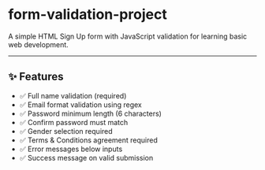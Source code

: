 # form-validation-project
A simple HTML Sign Up form with JavaScript validation for learning basic web development.

----
## ✨ Features
- ✅ Full name validation (required)
- ✅ Email format validation using regex
- ✅ Password minimum length (6 characters)
- ✅ Confirm password must match
- ✅ Gender selection required
- ✅ Terms & Conditions agreement required
- ✅ Error messages below inputs
- ✅ Success message on valid submission
